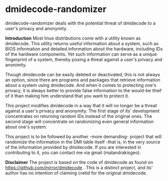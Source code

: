 # dmidecode-randomizer
dmidecode-randomizer deals with the potential threat of dmidecode to a user's privacy and anonymity.

**Introduction** 
Most linux distributions come with a utility known as dmidecode. This utility returns useful information about 
a system, such as BIOS information and detailed information about the hardware, including IDs of the hardware components. 
Yet such information can serve as a unique fingerprint of a system, thereby posing a threat against a user's privacy and anonimity.

Though dmidecode can be easily deleted or deactivated, this is not always an option, since there are programs and packages that
retrieve information about a system using dmidecode. And when it comes to protecting one's privacy, it is always better
to provide false information to the would-be thief of it than making him understand that you want to protect it. 

This project modifies dmidecode in a way that it will no longer be a threat against a user's privacy and anonymity. 
The first stage of its' development concentrates on returning random IDs instead of the original ones. 
The second stage will concentrate on randomizing even general information about one's system. 

This project is to be followed by another -more demanding- project that will randomize the information in the DMI table itself -that is, in the very source of 
the information provided by dmidecode. If you are interested in contributing to it, you can contact me via gmail (malandrakisgeo).

**Disclaimer** 
The project is based on the code of dmidecode as found on https://github.com/mirror/dmidecode . 
This is a distinct project, and its' author has no intention of claiming cretid for the original dmidecode.
